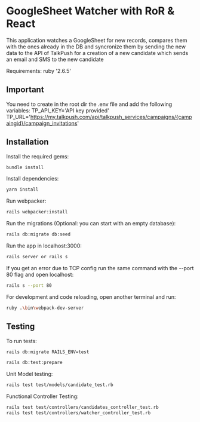 # GoogleSheet Watcher with RoR & React

 This application watches a GoogleSheet for new records, compares them with the ones already in the DB and syncronize them 
 by sending the new data to the API of TalkPush for a creation of a new candidate which sends an email and SMS to the new candidate

Requirements:
ruby '2.6.5'

## Important 
You need to create in the root dir the .env file and add the following variables:
TP_API_KEY='API key provided'
TP_URL='https://my.talkpush.com/api/talkpush_services/campaigns/{campaingid}/campaign_invitations'
## Installation
Install the required gems:
```bash
bundle install
```
Install dependencies:
```bash
yarn install
```
Run webpacker:
```bash
rails webpacker:install
```
Run the migrations (Optional: you can start with an empty database):
```bash
rails db:migrate db:seed
```
Run the app in localhost:3000:
```bash
rails server or rails s
```
If you get an error due to TCP config run the same command with the --port 80 flag and open localhost:
```bash
rails s --port 80
```
For development and code reloading, open another terminal and run: 
```bash
ruby .\bin\webpack-dev-server
```
## Testing
To run tests:
```bash
rails db:migrate RAILS_ENV=test

rails db:test:prepare
```

Unit Model testing:
```bash
rails test test/models/candidate_test.rb
```

Functional Controller Testing:
```bash
rails test test/controllers/candidates_controller_test.rb
rails test test/controllers/watcher_controller_test.rb
```

